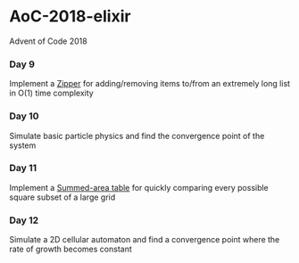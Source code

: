 # AoC-2018-elixir
Advent of Code 2018
   
### Day 9   
Implement a [Zipper](https://en.wikipedia.org/wiki/Zipper_(data_structure)) for adding/removing items to/from an extremely long list in O(1) time complexity   
   
### Day 10   
Simulate basic particle physics and find the convergence point of the system   
   
### Day 11   
Implement a [Summed-area table](https://en.wikipedia.org/wiki/Summed-area_table) for quickly comparing every possible square subset of a large grid   
   
### Day 12   
Simulate a 2D cellular automaton and find a convergence point where the rate of growth becomes constant   
